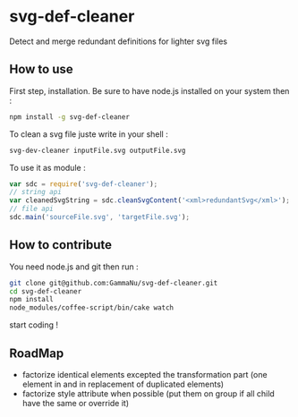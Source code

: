 svg-def-cleaner
===============

Detect and merge redundant definitions for lighter svg files

How to use
----------
First step, installation.
Be sure to have node.js installed on your system then :
```sh
npm install -g svg-def-cleaner
```

To clean a svg file juste write in your shell :
```sh
svg-dev-cleaner inputFile.svg outputFile.svg
```

To use it as module :
```javascript
var sdc = require('svg-def-cleaner');
// string api
var cleanedSvgString = sdc.cleanSvgContent('<xml>redundantSvg</xml>');
// file api
sdc.main('sourceFile.svg', 'targetFile.svg');
```


How to contribute
-----------------
You need node.js and git then run :
```sh
git clone git@github.com:GammaNu/svg-def-cleaner.git
cd svg-def-cleaner
npm install
node_modules/coffee-script/bin/cake watch
```
start coding !


RoadMap
-------
- factorize identical elements excepted the transformation part (one element in <defs> and <use transform> in replacement of duplicated elements)
- factorize style attribute when possible (put them on group if all child have the same or override it)

